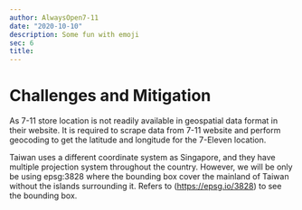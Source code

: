 ```yaml
---
author: AlwaysOpen7-11
date: "2020-10-10"
description: Some fun with emoji
sec: 6
title: 
---
```


# Challenges and Mitigation 

As 7-11 store location is not readily available in geospatial data format in their website. It is required to scrape data from 7-11 website and perform geocoding to get the latitude and longitude for the 7-Eleven location. 

Taiwan uses a different coordinate system as Singapore, and they have multiple projection system throughout the country. However, we will be only be using epsg:3828 where the bounding box cover the mainland of Taiwan without the islands surrounding it. Refers to (https://epsg.io/3828) to see the bounding box. 